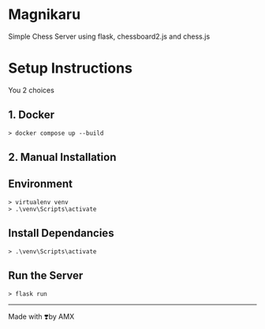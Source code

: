 # Magnikaru
Simple Chess Server using flask, chessboard2.js and chess.js

# Setup Instructions
You 2 choices

## 1. Docker
```
> docker compose up --build
```

## 2. Manual Installation
## Environment
```
> virtualenv venv
> .\venv\Scripts\activate
```

## Install Dependancies
```
> .\venv\Scripts\activate
```

## Run the Server
```
> flask run
```

<hr/>
Made with ❣️by AMX
